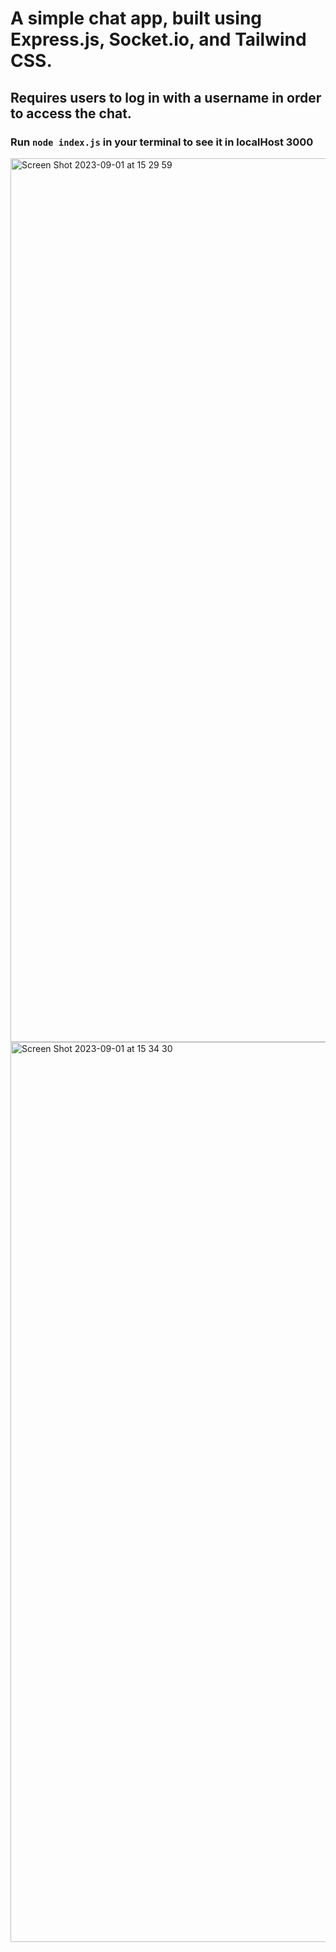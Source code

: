 # A simple chat app, built using Express.js, Socket.io, and Tailwind CSS.
## Requires users to log in with a username in order to access the chat.

### Run ```node index.js``` in your terminal to see it in localHost 3000

<img width="1414" alt="Screen Shot 2023-09-01 at 15 29 59" src="https://github.com/luisrrv/socket-chat/assets/69304255/c9068607-b9dd-4833-8589-4683ed8eb86a">
<img width="1440" alt="Screen Shot 2023-09-01 at 15 34 30" src="https://github.com/luisrrv/socket-chat/assets/69304255/cfe1b922-75f5-47df-8413-1c934239b500">
